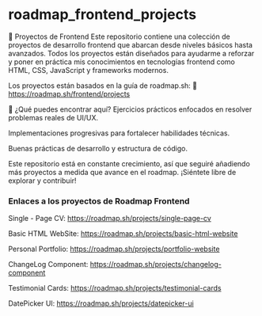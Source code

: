 # roadmap_frontend_projects
🚀 Proyectos de Frontend
Este repositorio contiene una colección de proyectos de desarrollo frontend que abarcan desde niveles básicos hasta avanzados. Todos los proyectos están diseñados para ayudarme a reforzar y poner en práctica mis conocimientos en tecnologías frontend como HTML, CSS, JavaScript y frameworks modernos.

Los proyectos están basados en la guía de roadmap.sh:
🔗 https://roadmap.sh/frontend/projects

📌 ¿Qué puedes encontrar aquí?
Ejercicios prácticos enfocados en resolver problemas reales de UI/UX.

Implementaciones progresivas para fortalecer habilidades técnicas.

Buenas prácticas de desarrollo y estructura de código.

Este repositorio está en constante crecimiento, así que seguiré añadiendo más proyectos a medida que avance en el roadmap. ¡Siéntete libre de explorar y contribuir!

### Enlaces a los proyectos de Roadmap Frontend
Single - Page CV: https://roadmap.sh/projects/single-page-cv

Basic HTML WebSite: https://roadmap.sh/projects/basic-html-website

Personal Portfolio: https://roadmap.sh/projects/portfolio-website

ChangeLog Component: https://roadmap.sh/projects/changelog-component

Testimonial Cards: https://roadmap.sh/projects/testimonial-cards

DatePicker UI: https://roadmap.sh/projects/datepicker-ui

